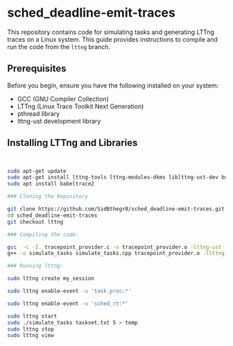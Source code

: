 # sched_deadline-emit-traces

This repository contains code for simulating tasks and generating LTTng traces on a Linux system. This guide provides instructions to compile and run the code from the `lttng` branch.

## Prerequisites

Before you begin, ensure you have the following installed on your system:
- GCC (GNU Compiler Collection)
- LTTng (Linux Trace Toolkit Next Generation)
- pthread library
- lttng-ust development library

## Installing LTTng and Libraries
```sh


sudo apt-get update
sudo apt-get install lttng-tools lttng-modules-dkms liblttng-ust-dev build-essential
sudo apt install babeltrace2

### Cloning the Repository

git clone https://github.com/SidBthegr8/sched_deadline-emit-traces.git
cd sched_deadline-emit-traces
git checkout lttng

### Compiling the code:

gcc  -c -I. tracepoint_provider.c -o tracepoint_provider.o -lttng-ust
g++ -o simulate_tasks simulate_tasks.cpp tracepoint_provider.o -llttng-ust -ldl -lpthread

### Running lttng:

sudo lttng create my_session

sudo lttng enable-event -u 'task_proc:*'

sudo lttng enable-event -u 'sched_rt:*'

sudo lttng start
sudo ./simulate_tasks taskset.txt 5 > temp
sudo lttng stop
sudo lttng view
